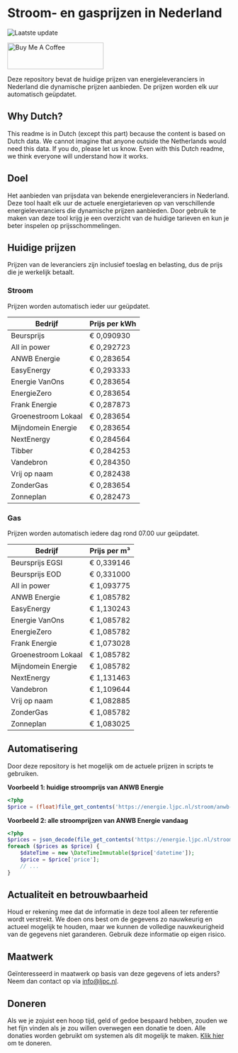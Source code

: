 # Stroom- en gasprijzen in Nederland

![Laatste update](https://img.shields.io/badge/laatste%20update-2023--07--07%2005%3A00%20CET-brightgreen)

<a href="https://www.buymeacoffee.com/Lars-" target="_blank"><img src="https://cdn.buymeacoffee.com/buttons/v2/default-orange.png" alt="Buy Me A Coffee" height="60" style="height: 60px !important;width: 217px !important;" ></a>

Deze repository bevat de huidige prijzen van energieleveranciers in Nederland die dynamische prijzen aanbieden. De prijzen worden elk uur automatisch geüpdatet.

## Why Dutch?

This readme is in Dutch (except this part) because the content is based on Dutch data. We cannot imagine that anyone outside the Netherlands would need this data. If you do, please let us know. Even with this Dutch readme, we think
everyone will understand how it works.

## Doel

Het aanbieden van prijsdata van bekende energieleveranciers in Nederland. Deze tool haalt elk uur de actuele energietarieven op van verschillende energieleveranciers die dynamische prijzen aanbieden. Door gebruik te maken van deze tool
krijg je een overzicht van de huidige tarieven en kun je beter inspelen op prijsschommelingen.

## Huidige prijzen

Prijzen van de leveranciers zijn inclusief toeslag en belasting, dus de prijs die je werkelijk betaalt.

### Stroom

Prijzen worden automatisch ieder uur geüpdatet.

 Bedrijf | Prijs per kWh 
---------|---------------
Beursprijs | € 0,090930
All in power | € 0,292723
ANWB Energie | € 0,283654
EasyEnergy | € 0,293333
Energie VanOns | € 0,283654
EnergieZero | € 0,283654
Frank Energie | € 0,287873
Groenestroom Lokaal | € 0,283654
Mijndomein Energie | € 0,283654
NextEnergy | € 0,284564
Tibber | € 0,284253
Vandebron | € 0,284350
Vrij op naam | € 0,282438
ZonderGas | € 0,283654
Zonneplan | € 0,282473


### Gas

Prijzen worden automatisch iedere dag rond 07.00 uur geüpdatet.

 Bedrijf | Prijs per m³ 
---------|--------------
Beursprijs EGSI | € 0,339146
Beursprijs EOD | € 0,331000
All in power | € 1,093775
ANWB Energie | € 1,085782
EasyEnergy | € 1,130243
Energie VanOns | € 1,085782
EnergieZero | € 1,085782
Frank Energie | € 1,073028
Groenestroom Lokaal | € 1,085782
Mijndomein Energie | € 1,085782
NextEnergy | € 1,131463
Vandebron | € 1,109644
Vrij op naam | € 1,082885
ZonderGas | € 1,085782
Zonneplan | € 1,083025


## Automatisering

Door deze repository is het mogelijk om de actuele prijzen in scripts te gebruiken.

**Voorbeeld 1: huidige stroomprijs van ANWB Energie**

```php
<?php
$price = (float)file_get_contents('https://energie.ljpc.nl/stroom/anwb-energie-nu.txt');

```

**Voorbeeld 2: alle stroomprijzen van ANWB Energie vandaag**

```php
<?php
$prices = json_decode(file_get_contents('https://energie.ljpc.nl/stroom/all-in-power-vandaag.json'),true);
foreach ($prices as $price) {
    $dateTime = new \DateTimeImmutable($price['datetime']);
    $price = $price['price'];
    // ...
}
```

## Actualiteit en betrouwbaarheid

Houd er rekening mee dat de informatie in deze tool alleen ter referentie wordt verstrekt. We doen ons best om de gegevens zo nauwkeurig en actueel mogelijk te houden, maar we kunnen de volledige nauwkeurigheid van de gegevens niet
garanderen. Gebruik deze informatie op eigen risico.

## Maatwerk

Geïnteresseerd in maatwerk op basis van deze gegevens of iets anders? Neem dan contact op
via [info@ljpc.nl](mailto:info@ljpc.nl?subject=Energie%20prijzen).

## Doneren

Als we je zojuist een hoop tijd, geld of gedoe bespaard hebben, zouden we het fijn vinden als je zou willen overwegen een
donatie te doen. Alle donaties worden gebruikt om systemen als dit mogelijk te
maken. [Klik hier](https://www.buymeacoffee.com/Lars-) om te doneren.

